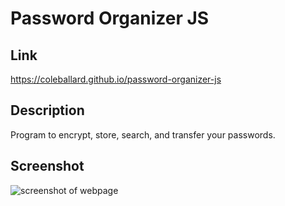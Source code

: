 # Password Organizer JS

## **Link**

https://coleballard.github.io/password-organizer-js

## **Description**

Program to encrypt, store, search, and transfer your passwords.

## **Screenshot**

![screenshot of webpage](.png)
